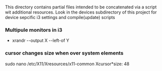 This directory contains partial files intended to be concatenated via a script wit additional resources.
Look in the devices subdirectory of this project for device sepcific i3 settings and compile(update) scripts 


### Multipule monitors in i3
  * xrandr --output X --left-of Y


### cursor changes size when over system elements
sudo nano /etc/X11/Xresources/x11-common
    Xcursor*size: 48